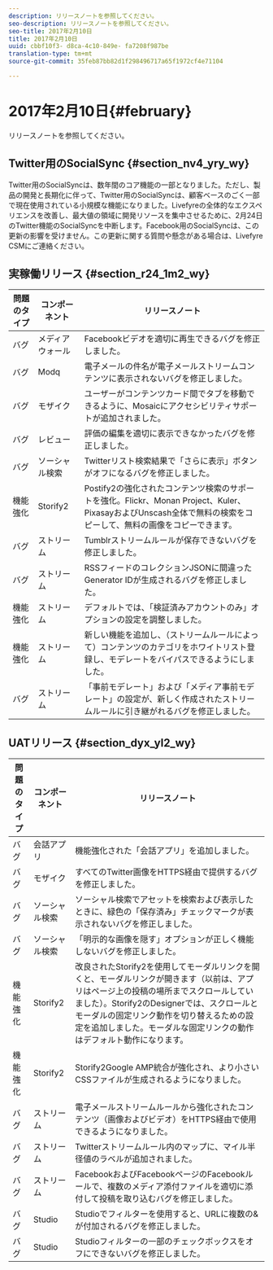 ```yaml
---
description: リリースノートを参照してください。
seo-description: リリースノートを参照してください。
seo-title: 2017年2月10日
title: 2017年2月10日
uuid: cbbf10f3- d8ca-4c10-849e- fa7208f987be
translation-type: tm+mt
source-git-commit: 35feb87bb82d1f298496717a65f1972cf4e71104

---
```



# 2017年2月10日{#february}

リリースノートを参照してください。

## Twitter用のSocialSync {#section_nv4_yry_wy}

Twitter用のSocialSyncは、数年間のコア機能の一部となりました。ただし、製品の開発と長期化に伴って、Twitter用のSocialSyncは、顧客ベースのごく一部で現在使用されている小規模な機能になりました。Livefyreの全体的なエクスペリエンスを改善し、最大値の領域に開発リソースを集中させるために、2月24日のTwitter機能のSocialSyncを中断します。Facebook用のSocialSyncは、この更新の影響を受けません。この更新に関する質問や懸念がある場合は、Livefyre CSMにご連絡ください。

## 実稼働リリース {#section_r24_1m2_wy}

| 問題のタイプ | コンポーネント | リリースノート |
|--- |--- |--- |
| バグ | メディアウォール | Facebookビデオを適切に再生できるバグを修正しました。 |
| バグ | Modq | 電子メールの件名が電子メールストリームコンテンツに表示されないバグを修正しました。 |
| バグ | モザイク | ユーザーがコンテンツカード間でタブを移動できるように、Mosaicにアクセシビリティサポートが追加されました。 |
| バグ | レビュー | 評価の編集を適切に表示できなかったバグを修正しました。 |
| バグ | ソーシャル検索 | Twitterリスト検索結果で「さらに表示」ボタンがオフになるバグを修正しました。 |
| 機能強化 | Storify2 | Postify2の強化されたコンテンツ検索のサポートを強化。Flickr、Monan Project、Kuler、PixasayおよびUnscash全体で無料の検索をコピーして、無料の画像をコピーできます。 |
| バグ | ストリーム | Tumblrストリームルールが保存できないバグを修正しました。 |
| バグ | ストリーム | RSSフィードのコレクションJSONに間違ったGenerator IDが生成されるバグを修正しました。 |
| 機能強化 | ストリーム | デフォルトでは、「検証済みアカウントのみ」オプションの設定を調整しました。 |
| 機能強化 | ストリーム | 新しい機能を追加し、（ストリームルールによって）コンテンツのカテゴリをホワイトリスト登録し、モデレートをバイパスできるようにしました。 |
| バグ | ストリーム | 「事前モデレート」および「メディア事前モデレート」の設定が、新しく作成されたストリームルールに引き継がれるバグを修正しました。 |

## UATリリース {#section_dyx_yl2_wy}

| 問題のタイプ | コンポーネント | リリースノート |
|--- |--- |--- |
| バグ | 会話アプリ | 機能強化された「会話アプリ」を追加しました。 |
| バグ | モザイク | すべてのTwitter画像をHTTPS経由で提供するバグを修正しました。 |
| バグ | ソーシャル検索 | ソーシャル検索でアセットを検索および表示したときに、緑色の「保存済み」チェックマークが表示されないバグを修正しました。 |
| バグ | ソーシャル検索 | 「明示的な画像を隠す」オプションが正しく機能しないバグを修正しました。 |
| 機能強化 | Storify2 | 改良されたStorify2を使用してモーダルリンクを開くと、モーダルリンクが開きます（以前は、アプリはページ上の投稿の場所までスクロールしていました）。Storify2のDesignerでは、スクロールとモーダルの固定リンク動作を切り替えるための設定を追加しました。モーダルな固定リンクの動作はデフォルト動作になります。 |
| 機能強化 | Storify2 | Storify2Google AMP統合が強化され、より小さいCSSファイルが生成されるようになりました。 |
| バグ | ストリーム | 電子メールストリームルールから強化されたコンテンツ（画像およびビデオ）をHTTPS経由で使用できるようになりました。 |
| バグ | ストリーム | Twitterストリームルール内のマップに、マイル半径値のラベルが追加されました。 |
| バグ | ストリーム | FacebookおよびFacebookページのFacebookルールで、複数のメディア添付ファイルを適切に添付して投稿を取り込むバグを修正しました。 |
| バグ | Studio | Studioでフィルターを使用すると、URLに複数の&が付加されるバグを修正しました。 |
| バグ | Studio | Studioフィルターの一部のチェックボックスをオフにできないバグを修正しました。 |


